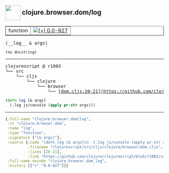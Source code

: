## <img width="48px" valign="middle" src="http://i.imgur.com/Hi20huC.png"> clojure.browser.dom/log

 <table border="1">
<tr>
<td>function</td>
<td><a href="https://github.com/cljsinfo/api-refs/tree/0.0-927"><img valign="middle" alt="[+] 0.0-927" src="https://img.shields.io/badge/+-0.0--927-lightgrey.svg"></a> </td>
</tr>
</table>

 <samp>
(__log__ & args)<br>
</samp>

```
(no docstring)
```

---

 <pre>
clojurescript @ r1803
└── src
    └── cljs
        └── clojure
            └── browser
                └── <ins>[dom.cljs:20-21](https://github.com/clojure/clojurescript/blob/r1803/src/cljs/clojure/browser/dom.cljs#L20-L21)</ins>
</pre>

```clj
(defn log [& args]
  (.log js/console (apply pr-str args)))
```


---

```clj
{:full-name "clojure.browser.dom/log",
 :ns "clojure.browser.dom",
 :name "log",
 :type "function",
 :signature ["[& args]"],
 :source {:code "(defn log [& args]\n  (.log js/console (apply pr-str args)))",
          :filename "clojurescript/src/cljs/clojure/browser/dom.cljs",
          :lines [20 21],
          :link "https://github.com/clojure/clojurescript/blob/r1803/src/cljs/clojure/browser/dom.cljs#L20-L21"},
 :full-name-encode "clojure.browser.dom_log",
 :history [["+" "0.0-927"]]}

```
